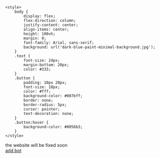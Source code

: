 <html lang="ar">
<head>
    <meta charset="UTF-8">
    <meta name="viewport" content="width=device-width, initial-scale=1.0">
    
    <style>
        body {
            display: flex;
            flex-direction: column;
            justify-content: center;
            align-items: center;
            height: 100vh;
            margin: 0;
            font-family: Arial, sans-serif;
            background: url('dark-blue-paint-minimal-background.jpg');
        }
        .text {
            font-size: 24px;
            margin-bottom: 20px;
            color: #333;
        }
        .button {
            padding: 10px 20px;
            font-size: 18px;
            color: #fff;
            background-color: #007bff;
            border: none;
            border-radius: 5px;
            cursor: pointer;
            text-decoration: none;
        }
        .button:hover {
            background-color: #0056b3;
        }
    </style>
</head>
<body>
    <div class="text">the website will be fixed soon</div>
    <a href="https://discord.com/oauth2/authorize?client_id=1291502432765083719&permissions=8&integration_type=0&scope=bot" class="button">add bot</a>
</body>
</html>

